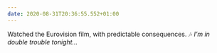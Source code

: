 ```yaml
---
date: 2020-08-31T20:36:55.552+01:00
---
```

Watched the Eurovision film, with predictable consequences. 🎶 _I’m in double trouble tonight…_

